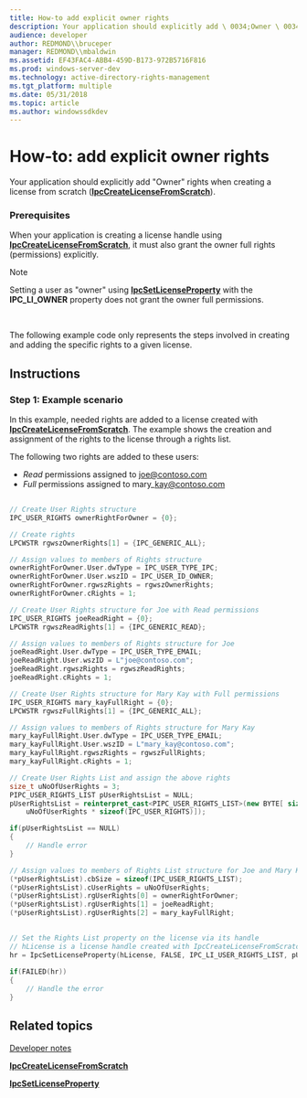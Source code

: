 ```yaml
---
title: How-to add explicit owner rights
description: Your application should explicitly add \ 0034;Owner \ 0034; rights when creating a license from scratch (IpcCreateLicenseFromScratch).
audience: developer
author: REDMOND\\bruceper
manager: REDMOND\\mbaldwin
ms.assetid: EF43FAC4-ABB4-459D-B173-972B5716F816
ms.prod: windows-server-dev
ms.technology: active-directory-rights-management
ms.tgt_platform: multiple
ms.date: 05/31/2018
ms.topic: article
ms.author: windowssdkdev
---
```


# How-to: add explicit owner rights

Your application should explicitly add "Owner" rights when creating a license from scratch ([**IpcCreateLicenseFromScratch**](ipccreatelicensefromscratch.md)).

### Prerequisites

When your application is creating a license handle using [**IpcCreateLicenseFromScratch**](ipccreatelicensefromscratch.md), it must also grant the owner full rights (permissions) explicitly.

> [!Note]  
> Setting a user as "owner" using [**IpcSetLicenseProperty**](ipcsetlicenseproperty.md) with the **IPC\_LI\_OWNER** property does not grant the owner full permissions.

 

The following example code only represents the steps involved in creating and adding the specific rights to a given license.

## Instructions

### Step 1: Example scenario

In this example, needed rights are added to a license created with [**IpcCreateLicenseFromScratch**](ipccreatelicensefromscratch.md). The example shows the creation and assignment of the rights to the license through a rights list.

The following two rights are added to these users:

-   *Read* permissions assigned to joe@contoso.com
-   *Full* permissions assigned to mary\_kay@contoso.com


```C++
    
// Create User Rights structure 
IPC_USER_RIGHTS ownerRightForOwner = {0};

// Create rights
LPCWSTR rgwszOwnerRights[1] = {IPC_GENERIC_ALL};

// Assign values to members of Rights structure
ownerRightForOwner.User.dwType = IPC_USER_TYPE_IPC;
ownerRightForOwner.User.wszID = IPC_USER_ID_OWNER;
ownerRightForOwner.rgwszRights = rgwszOwnerRights;
ownerRightForOwner.cRights = 1;

// Create User Rights structure for Joe with Read permissions
IPC_USER_RIGHTS joeReadRight = {0};
LPCWSTR rgwszReadRights[1] = {IPC_GENERIC_READ};

// Assign values to members of Rights structure for Joe
joeReadRight.User.dwType = IPC_USER_TYPE_EMAIL;
joeReadRight.User.wszID = L"joe@contoso.com";
joeReadRight.rgwszRights = rgwszReadRights;
joeReadRight.cRights = 1;

// Create User Rights structure for Mary Kay with Full permissions
IPC_USER_RIGHTS mary_kayFullRight = {0};
LPCWSTR rgwszFullRights[1] = {IPC_GENERIC_ALL};

// Assign values to members of Rights structure for Mary Kay
mary_kayFullRight.User.dwType = IPC_USER_TYPE_EMAIL;
mary_kayFullRight.User.wszID = L"mary_kay@contoso.com";
mary_kayFullRight.rgwszRights = rgwszFullRights;
mary_kayFullRight.cRights = 1;

// Create User Rights List and assign the above rights
size_t uNoOfUserRights = 3;
PIPC_USER_RIGHTS_LIST pUserRightsList = NULL;
pUserRightsList = reinterpret_cast<PIPC_USER_RIGHTS_LIST>(new BYTE[ sizeof(IPC_USER_RIGHTS_LIST) +
    uNoOfUserRights * sizeof(IPC_USER_RIGHTS)]);

if(pUserRightsList == NULL)
{
    // Handle error
}

// Assign values to members of Rights List structure for Joe and Mary Kay
(*pUserRightsList).cbSize = sizeof(IPC_USER_RIGHTS_LIST);
(*pUserRightsList).cUserRights = uNoOfUserRights;
(*pUserRightsList).rgUserRights[0] = ownerRightForOwner;
(*pUserRightsList).rgUserRights[1] = joeReadRight;
(*pUserRightsList).rgUserRights[2] = mary_kayFullRight;

    
// Set the Rights List property on the license via its handle
// hLicense is a license handle created with IpcCreateLicenseFromScratch
hr = IpcSetLicenseProperty(hLicense, FALSE, IPC_LI_USER_RIGHTS_LIST, pUserRightsList);
    
if(FAILED(hr))
{
    // Handle the error
}
```



## Related topics

<dl> <dt>

[Developer notes](developer-notes.md)
</dt> <dt>

[**IpcCreateLicenseFromScratch**](ipccreatelicensefromscratch.md)
</dt> <dt>

[**IpcSetLicenseProperty**](ipcsetlicenseproperty.md)
</dt> </dl>

 

 




